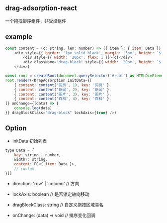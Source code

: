 ## drag-adsorption-react

一个拖拽排序组件，非受控组件

## example

```js
const content = (c: string, len: number) => ({ item }: { item: Data }) => (
    <div style={{ border: '1px solid black', margin: '5px', height: `${50 * len}px`, display: 'flex', background: 'white' }}>
        <div style={{ width: '20px', flex: 1 }}>{c}</div>
        <div className="drag-block" style={{ width: '20px', height: `${50 * len - 10}px`, margin: '5px', border: '1px solid red' }}></div>
    </div>)

const root = createRoot(document.querySelector('#root') as HTMLDivElement);
root.render(<DrapAdsorption initData={[
    { content: content('网页', 1), key: '网页' },
    { content: content('新闻', 2), key: '新闻' },
    { content: content('图片', 3), key: '图片' },
    { content: content('百科', 4), key: '百科' },
]} onChange={(data) => {
    console.log(data)
}} dragBlockClass="drag-block" lockAxis={true} />)
```

## Option
- initData 初始列表
```js
type Data = {
    key: string | number,
    width?: string,
    content: FC<{ item: Data }>,
    // custom
}[]
```

- direction: 'row' | 'column' // 方向

- lockAxis: boolean // 是否锁定轴向移动
- dragBlockClass: string // 自定义拖拽区域类名
- onChange: (data) => void // 排序变化回调